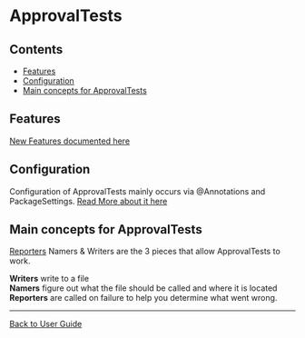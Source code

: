 <!--
GENERATED FILE - DO NOT EDIT
This file was generated by [MarkdownSnippets](https://github.com/SimonCropp/MarkdownSnippets).
Source File: /approvaltests/docs/mdsource/README.source.md
To change this file edit the source file and then execute ./run_markdown_templates.sh.
-->

<a id="top"></a>

# ApprovalTests

<!-- toc -->
## Contents

  * [Features](#features)
  * [Configuration](#configuration)
  * [Main concepts for ApprovalTests](#main-concepts-for-approvaltests)
<!-- endtoc -->


## Features

[New Features documented here](Features.md#top)

## Configuration

Configuration of ApprovalTests mainly occurs via @Annotations and PackageSettings. 
[Read More about it here](Configuration.md#top)


## Main concepts for ApprovalTests  

[Reporters](Reporters.md#top) Namers & Writers are the 3 pieces that allow ApprovalTests to work. 
 
**Writers** write to a file  
**Namers** figure out what the file should be called and where it is located  
**Reporters** are called on failure to help you determine what went wrong.  

---

[Back to User Guide](README.md#top)
